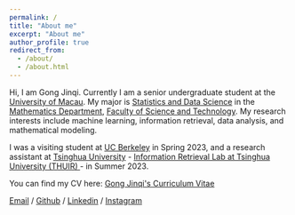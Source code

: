 ```yaml
---
permalink: /
title: "About me"
excerpt: "About me"
author_profile: true
redirect_from: 
  - /about/
  - /about.html
---
```


Hi, I am Gong Jinqi. Currently I am a senior undergraduate student at the [University of Macau](https://www.um.edu.mo/). My major is [Statistics and Data Science](https://www.fst.um.edu.mo/math/bsc-courses/bachelor-sds-from-2019/) in the [Mathematics Department](https://www.fst.um.edu.mo/math/), [Faculty of Science and Technology](https://www.fst.um.edu.mo/). My research interests include machine learning, information retrieval, data analysis, and mathematical modeling.

I was a visiting student at [UC Berkeley](https://www.berkeley.edu/) in Spring 2023, and a research assistant at [Tsinghua University](https://www.tsinghua.edu.cn/) - [Information Retrieval Lab at Tsinghua University (THUIR) ](http://www.thuir.cn/) - in Summer 2023.

You can find my CV here: [Gong Jinqi's Curriculum Vitae](../assets/Resume_Jinqi.pdf)

[Email](mailto:eggmangong@gmail.com) / [Github](https://github.com/Eggmangong/) / [Linkedin](https://www.linkedin.com/in/gongjinqi) / [Instagram](https://www.instagram.com/gongjinqi/)
